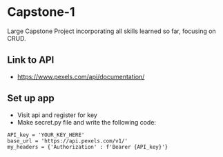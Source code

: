 # Capstone-1
Large Capstone Project incorporating all skills learned so far, focusing on CRUD.
## Link to API
- https://www.pexels.com/api/documentation/
## Set up app
- Visit api and register for key
- Make secret.py file and write the following code:
```
API_key = 'YOUR_KEY_HERE'
base_url = 'https://api.pexels.com/v1/'
my_headers = {'Authorization' : f'Bearer {API_key}'}
```
